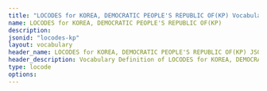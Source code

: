 ```yaml
---
title: "LOCODES for KOREA, DEMOCRATIC PEOPLE'S REPUBLIC OF(KP) Vocabulary"
name: LOCODES for KOREA, DEMOCRATIC PEOPLE'S REPUBLIC OF(KP) 
description: 
jsonid: "locodes-kp"
layout: vocabulary
header_name: LOCODES for KOREA, DEMOCRATIC PEOPLE'S REPUBLIC OF(KP) JSON-LD Vocabulary
header_description: Vocabulary Definition of LOCODES for KOREA, DEMOCRATIC PEOPLE'S REPUBLIC OF(KP) semantics in HTML format. JSON-LD format is available at [locodes-kp.jsonld](/vocabulary/locodes-kp.jsonld)
type: locode
options:
---
```

